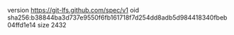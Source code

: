 version https://git-lfs.github.com/spec/v1
oid sha256:b38844ba3d737e9550f6fb161718f7d254dd8adb5d984418340fbeb04ffd1e14
size 2432

